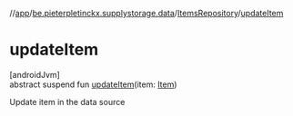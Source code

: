 //[app](../../../index.md)/[be.pieterpletinckx.supplystorage.data](../index.md)/[ItemsRepository](index.md)/[updateItem](update-item.md)

# updateItem

[androidJvm]\
abstract suspend fun [updateItem](update-item.md)(item: [Item](../-item/index.md))

Update item in the data source
